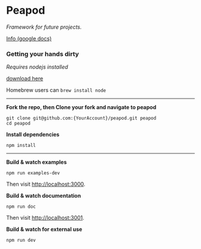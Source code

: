 # Peapod #
*Framework for future projects.*

[Info (google docs)](https://docs.google.com/document/d/1RKFhEU76kpXBHOnvb6ZaBhkcybudp5kcNoiw24PhwCM/edit)

### Getting your hands dirty ###

*Requires nodejs installed*

[download here](nodejs.org)

Homebrew users can `brew install node`

*****

**Fork the repo, then Clone your fork and navigate to peapod**
```
git clone git@github.com:{YourAccount}/peapod.git peapod
cd peapod
```

**Install dependencies**
```
npm install
```

*****

**Build & watch examples**
```
npm run examples-dev
```
Then visit [http://localhost:3000](http://localhost:3000).

**Build & watch documentation**
```
npm run doc
```
Then visit [http://localhost:3001](http://localhost:3001).

**Build & watch for external use**
```
npm run dev
```
